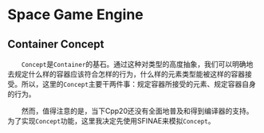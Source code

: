 # Space Game Engine
## Container Concept
&emsp;&emsp;`Concept`是`Container`的基石。通过这种对类型的高度抽象，我们可以明确地去规定什么样的容器应该符合怎样的行为，什么样的元素类型能被这样的容器接受。所以，这里的`Concept`主要干两件事：规定容器所接受的元素、规定容器自身的行为。

&emsp;&emsp;然而，值得注意的是，当下Cpp20还没有全面地普及和得到编译器的支持。为了实现`Concept`功能，这里我决定先使用SFINAE来模拟`Concept`。